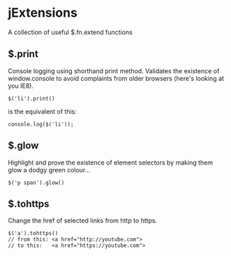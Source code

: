 # jExtensions
A collection of useful $.fn.extend functions

## $.print
Console logging using shorthand print method. Validates the existence of window.console to avoid complaints from older browsers (here's looking at you IE8).

```
$('li').print()
```

is the equivalent of this:

```
console.log($('li'));
```

## $.glow
Highlight and prove the existence of element selectors by making them glow a dodgy green colour...

```
$('p span').glow()
```

## $.tohttps
Change the href of selected links from http to https.

```
$('a').tohttps()
// from this: <a href="http://youtube.com">
// to this:   <a href="https://youtube.com">
```